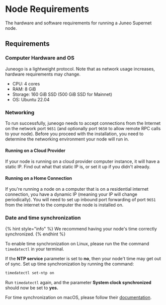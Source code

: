 # Node Requirements

The hardware and software requirements for running a Juneo Supernet node.

## Requirements

### Computer Hardware and OS <a href="#computer-hardware-and-os" id="computer-hardware-and-os"></a>

Juneogo is a lightweight protocol. Note that as network usage increases, hardware requirements may change.

* CPU: 4 cores
* RAM: 8 GiB
* Storage: 160 GiB SSD (500 GiB SSD for Mainnet)
* OS: Ubuntu 22.04

### Networking[​](https://docs.avax.network/nodes/build/run-avalanche-node-manually#networking) <a href="#networking" id="networking"></a>

To run successfully, juneogo needs to accept connections from the Internet on the network port `9651` (and optionally port `9650` to allow remote RPC calls to your node). Before you proceed with the installation, you need to determine the networking environment your node will run in.

#### **Running on a Cloud Provider**[**​**](https://docs.avax.network/nodes/build/run-avalanche-node-manually#running-on-a-cloud-provider)

If your node is running on a cloud provider computer instance, it will have a static IP. Find out what that static IP is, or set it up if you didn't already.

#### **Running on a Home Connection**[**​**](https://docs.avax.network/nodes/build/run-avalanche-node-manually#running-on-a-home-connection)

If you're running a node on a computer that is on a residential internet connection, you have a dynamic IP (meaning your IP will change periodically). You will need to set up inbound port forwarding of port `9651` from the internet to the computer the node is installed on.

### Date and time synchronization

{% hint style="info" %}
We recommend having your node's time correctly synchronized.
{% endhint %}

To enable time synchronization on Linux, please run the the command `timedatectl` in your terminal.&#x20;

If the **NTP service** parameter is set to **no**, then your node't time may get out of sync. Set up time synchronization by running the command:

```bash
timedatectl set-ntp on
```

Run `timedatectl` again, and the parameter **System clock synchronized** should now be set to **yes.**

For time synchronization on macOS, please follow their [documentation](https://support.apple.com/guide/mac-help/set-the-date-and-time-automatically-mchlp2996/mac).
